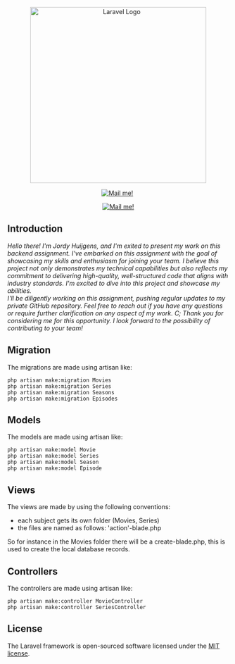 <p align="center"><a href="https://laravel.com" target="_blank"><img src="https://play-lh.googleusercontent.com/XXqfqs9irPSjphsMPcC-c6Q4-FY5cd8klw4IdI2lof_Ie-yXaFirqbNDzK2kJ808WXJk" width="400" alt="Laravel Logo"></a></p>
<p align="center">
<a href="https://www.linkedin.com/in/jordy-huijgens-319406250/"><img src="https://img.shields.io/badge/LinkedIn-blue" alt="Mail me!"></a>
<a><img src="https://komarev.com/ghpvc/?username=certifiedbadb&style=flat-square&color=blue" alt=""/></p></a>
    
</p>
<p align="center">
<a href="mailto:jordy.huijgens@outlook.com"><img src="https://img.shields.io/badge/Gmail-D14836?style=for-the-badge&logo=gmail&logoColor=white" alt="Mail me!"></a>
</p>
    
## Introduction


 _Hello there! I'm Jordy Huijgens, and I'm exited to present my work on this backend assignment. I've embarked on this assignment with the goal of showcasing my skills and enthusiasm for joining your team. I believe 
 this project not only demonstrates my technical capabilities but also reflects my commitment to delivering high-quality, well-structured code that aligns with industry standards. I'm excited to dive into this 
 project and showcase my abilities.  
 I'll be diligently working on this assignment, pushing regular updates to my private GitHub repository. Feel free to reach out if you have any questions or require further clarification on any aspect of my work. C;
 Thank you for considering me for this opportunity. I look forward to the possibility of contributing to your team!_

## Migration
The migrations are made using artisan like:
``` 
php artisan make:migration Movies
php artisan make:migration Series
php artisan make:migration Seasons
php artisan make:migration Episodes
``` 
## Models 

The models are made using artisan like: 
``` 
php artisan make:model Movie
php artisan make:model Series
php artisan make:model Season
php artisan make:model Episode
```

## Views

The views are made by using the following conventions:

- each subject gets its own folder (Movies, Series)
- the files are named as follows: 'action'-blade.php

So for instance in the Movies folder there will be a create-blade.php, this is used to create the local database records.

## Controllers

The controllers are made using artisan like:
``` 
php artisan make:controller MovieController
php artisan make:controller SeriesController
```


## License

The Laravel framework is open-sourced software licensed under the [MIT license](https://opensource.org/licenses/MIT).
